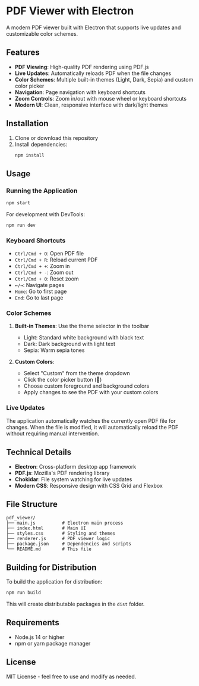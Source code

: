 # PDF Viewer with Electron

A modern PDF viewer built with Electron that supports live updates and customizable color schemes.

## Features

- **PDF Viewing**: High-quality PDF rendering using PDF.js
- **Live Updates**: Automatically reloads PDF when the file changes
- **Color Schemes**: Multiple built-in themes (Light, Dark, Sepia) and custom color picker
- **Navigation**: Page navigation with keyboard shortcuts
- **Zoom Controls**: Zoom in/out with mouse wheel or keyboard shortcuts
- **Modern UI**: Clean, responsive interface with dark/light themes

## Installation

1. Clone or download this repository
2. Install dependencies:
   ```bash
   npm install
   ```

## Usage

### Running the Application

```bash
npm start
```

For development with DevTools:
```bash
npm run dev
```

### Keyboard Shortcuts

- `Ctrl/Cmd + O`: Open PDF file
- `Ctrl/Cmd + R`: Reload current PDF
- `Ctrl/Cmd + +`: Zoom in
- `Ctrl/Cmd + -`: Zoom out
- `Ctrl/Cmd + 0`: Reset zoom
- `←/→`: Navigate pages
- `Home`: Go to first page
- `End`: Go to last page

### Color Schemes

1. **Built-in Themes**: Use the theme selector in the toolbar
   - Light: Standard white background with black text
   - Dark: Dark background with light text
   - Sepia: Warm sepia tones

2. **Custom Colors**: 
   - Select "Custom" from the theme dropdown
   - Click the color picker button (🎨)
   - Choose custom foreground and background colors
   - Apply changes to see the PDF with your custom colors

### Live Updates

The application automatically watches the currently open PDF file for changes. When the file is modified, it will automatically reload the PDF without requiring manual intervention.

## Technical Details

- **Electron**: Cross-platform desktop app framework
- **PDF.js**: Mozilla's PDF rendering library
- **Chokidar**: File system watching for live updates
- **Modern CSS**: Responsive design with CSS Grid and Flexbox

## File Structure

```
pdf_viewer/
├── main.js          # Electron main process
├── index.html       # Main UI
├── styles.css       # Styling and themes
├── renderer.js      # PDF viewer logic
├── package.json     # Dependencies and scripts
└── README.md        # This file
```

## Building for Distribution

To build the application for distribution:

```bash
npm run build
```

This will create distributable packages in the `dist` folder.

## Requirements

- Node.js 14 or higher
- npm or yarn package manager

## License

MIT License - feel free to use and modify as needed.
